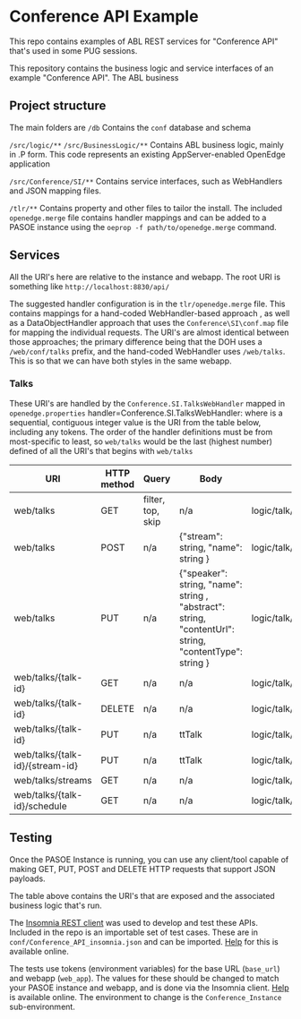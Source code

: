 # Conference API Example
This repo contains examples of ABL REST services for "Conference API" that's used in some PUG sessions.

This repository contains the business logic and service interfaces of an example "Conference API". The ABL business

## Project structure
The main folders are
`/db`
Contains the `conf` database and schema

`/src/logic/**`
`/src/BusinessLogic/**`
Contains ABL business logic, mainly in .P form. This code represents an existing AppServer-enabled OpenEdge application

`/src/Conference/SI/**`
Contains service interfaces, such as WebHandlers and JSON mapping files.

`/tlr/**`
Contains property and other files to tailor the install. The included `openedge.merge` file contains handler mappings and can be added to a PASOE instance using the `oeprop -f path/to/openedge.merge` command.

## Services

All the URI's here are relative to the instance and webapp. The root URI is something like `http://localhost:8830/api/`

The suggested handler configuration is in the `tlr/openedge.merge` file. This contains mappings for a hand-coded WebHandler-based approach , as well as a DataObjectHandler approach that uses the `Conference\SI\conf.map` file for mapping the individual requests. The URI's are almost identical between those approaches; the primary difference being that the DOH uses a `/web/conf/talks` prefix, and the hand-coded WebHandler uses `/web/talks`. This is so that we can have both styles in the same webapp.

### Talks
These URI's are handled by the `Conference.SI.TalksWebHandler` mapped in `openedge.properties`
    handler<n>=Conference.SI.TalksWebHandler: <uri> 
where
    <n> is a sequential, contiguous integer value
    <uri> is the URI from the table below, including any tokens.
The order of the handler definitions must be from most-specific to least, so `web/talks` would be the last (highest number) defined of all the URI's that begins with `web/talks`


URI | HTTP method | Query | Body | Business logic call 
---- | ---- | ---- | ---- |---- 
web/talks | GET | filter, top, skip  | n/a |  logic/talk/read_talks.p:get_filtered_talks 
web/talks| POST | n/a | {"stream": string, "name": string } |  logic/talk/new_talk.p:new_talk
web/talks| PUT | n/a | {"speaker": string, "name": string , "abstract": string, "contentUrl": string, "contentType": string } |  logic/talk/new_talk.p:create_talk
web/talks/{talk-id} | GET | n/a | n/a |  logic/talk/read_talks.p:get_single_talk 
web/talks/{talk-id} | DELETE | n/a | n/a |  logic/talk/schedule_talk.p:cancel_scheduled_talk_by_talk 
web/talks/{talk-id} | PUT | n/a | ttTalk | logic/talk/update_talk.p:update_talks 
web/talks/{talk-id}/{stream-id} | PUT | n/a | ttTalk | logic/talk/update_talk.p:switch_stream 
web/talks/streams | GET | n/a | n/a | logic/talk/streams.p:list_streams
web/talks/{talk-id}/schedule | GET | n/a | n/a| logic/talk/list_talk_schedule.p:get_schedule


## Testing
Once the PASOE Instance is running, you can use any client/tool capable of making GET, PUT, POST and DELETE HTTP requests that support JSON payloads.

The table above contains the URI's that are exposed and the associated business logic that's run.

The [Insomnia REST client](http://insomnia.rest/) was used to develop and test these APIs. Included in the repo is an importable set of test cases. These are in `conf/Conference_API_insomnia.json` and can be imported. [Help](https://support.insomnia.rest/article/52-importing-and-exporting-data) for this is available online.

The tests use tokens (environment variables) for the base URL (`base_url`) and webapp (`web_app`). The values for these should be changed to match your PASOE instance and webapp, and is done via the Insomnia client. [Help](https://support.insomnia.rest/article/18-environment-variables) is available online. The environment to change is the `Conference_Instance` sub-environment.
